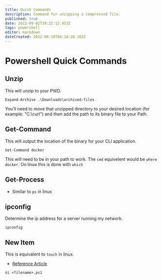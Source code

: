 ```yaml
---
title: Quick Commands
description: Command for unzipping a compressed file.
published: true
date: 2022-09-02T19:22:12.953Z
tags: powershell
editor: markdown
dateCreated: 2022-08-18T04:14:26.102Z
---
```


# Powershell Quick Commands

## Unzip

This will unzip to your PWD. 

```
Expand-Archive .\Downloads\archived-files
```

You'll need to move that unzipped directory to your desired location (for example: "C:\curl") and then add the path to its binary file to your Path. 

## Get-Command

This will output the location of the binary for your CLI application. 

```
Get-Command docker
```

This will need to be in your path to work. The `cmd` equivelent would be `where docker`. On linux this is done with `which`

## Get-Process

- Similar to `ps` in linux

## ipconfig

Determine the ip address for a server running my network.

`ipconfig`

## New Item

This is equivalent to `touch` in linux. 

- [Reference Article](https://www.educative.io/answers/what-is-the-powershell-equivalent-of-touch)

```
ni <filename>.ps1
```